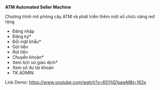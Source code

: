 **ATM Automated Seller Machine**

Chương trình mô phỏng cây ATM và phát triển thêm một số chức năng mở rộng
- Đăng nhập
- Đăng ký*
- Đổi mật khẩu*
- Gửi tiền
- Rút tiền
- Chuyển khoản*
- Xem lịch sử giao dịch*
- Xem số dư tài khoản
- TK ADMIN

Link Demo: https://www.youtube.com/watch?v=65YIjQ1sawM&t=162s
